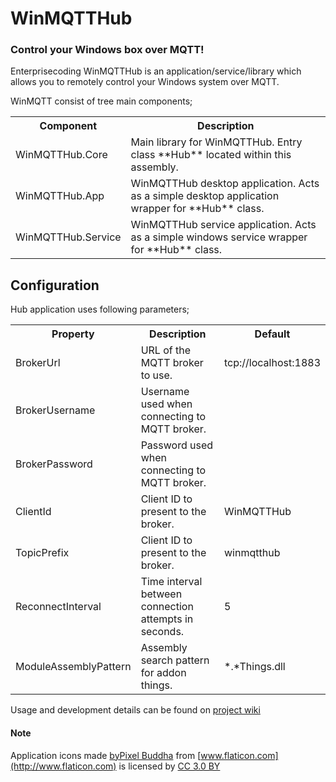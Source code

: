 # WinMQTTHub
### Control your Windows box over MQTT!

Enterprisecoding WinMQTTHub is an application/service/library which allows you to remotely control your Windows system over MQTT.

WinMQTT consist of tree main components;
<table>
<tr><th>Component</th><th>Description</th></tr>
<tr><td>WinMQTTHub.Core</td><td>Main library for WinMQTTHub.  Entry class **Hub** located within this assembly.</td></tr>
<tr><td>WinMQTTHub.App</td><td>WinMQTTHub desktop application. Acts as a simple desktop application wrapper for **Hub** class.</td></tr>
<tr><td>WinMQTTHub.Service</td><td>WinMQTTHub service application. Acts as a simple windows service wrapper for **Hub** class.</td></tr>
</table>


## Configuration
Hub application uses following parameters;
<table>
<tr><th>Property</th><th>Description</th><th>Default</th></tr>
<tr><td> BrokerUrl</td><td> URL of the MQTT broker to use. </td><td> tcp://localhost:1883 </td></tr>
<tr><td> BrokerUsername </td><td> Username used when connecting to MQTT broker. </td><td> </td></tr>
<tr><td> BrokerPassword </td><td> Password used when connecting to MQTT broker. </td><td> </td></tr>
<tr><td> ClientId</td><td> Client ID to present to the broker. </td><td> WinMQTTHub </td></tr>
<tr><td> TopicPrefix</td><td> Client ID to present to the broker. </td><td> winmqtthub </td></tr>
<tr><td> ReconnectInterval </td><td> Time interval between connection attempts in seconds. </td><td> 5 </td></tr>
<tr><td> ModuleAssemblyPattern </td><td> Assembly search pattern for addon things. </td><td> *.*Things.dll </td></tr>
</table>

Usage and development details can be found on [project wiki](https://github.com/fatihboy/WinMQTTHub/wiki)

#### Note
Application icons made [byPixel Buddha](http://www.flaticon.com/authors/pixel-buddha) from [www.flaticon.com](http://www.flaticon.com) is licensed by [CC 3.0 BY](http://creativecommons.org/licenses/by/3.0/)